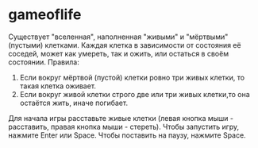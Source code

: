 # gameoflife
Существует "вселенная", наполненная "живыми" и "мёртвыми" (пустыми) клетками.
Каждая клетка в зависимости от состояния её соседей, может как умереть, так и ожить, или остаться в своём состоянии.
Правила: 
  1. Если вокруг мёртвой (пустой) клетки ровно три живых клетки, то такая клетка оживает.
  2. Если вокруг живой клетки строго две или три живых клетки,то она остаётся жить, иначе погибает.

Для начала игры расставьте живые клетки (левая кнопка мыши - расставить, правая кнопка мыши - стереть). Чтобы запустить игру, нажмите Enter или Space. Чтобы поставить на паузу, нажмите Space.
